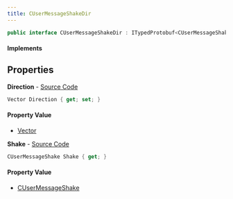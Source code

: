 ```yaml
---
title: CUserMessageShakeDir
---
```


```csharp
public interface CUserMessageShakeDir : ITypedProtobuf<CUserMessageShakeDir>, INativeHandle, INetMessage<CUserMessageShakeDir>, IDisposable
```

#### Implements

## Properties

**Direction** - [Source Code](https://github.com/swiftly-solution/swiftlys2/blob/main/managed/src/SwiftlyS2.Generated/Protobufs/Interfaces/CUserMessageShakeDir.cs#L21)

```csharp
Vector Direction { get; set; }
```

#### Property Value

- [Vector](/docs/api/shared/natives/vector)

**Shake** - [Source Code](https://github.com/swiftly-solution/swiftlys2/blob/main/managed/src/SwiftlyS2.Generated/Protobufs/Interfaces/CUserMessageShakeDir.cs#L18)

```csharp
CUserMessageShake Shake { get; }
```

#### Property Value

- [CUserMessageShake](/docs/api/shared/protobufdefinitions/cusermessageshake)

